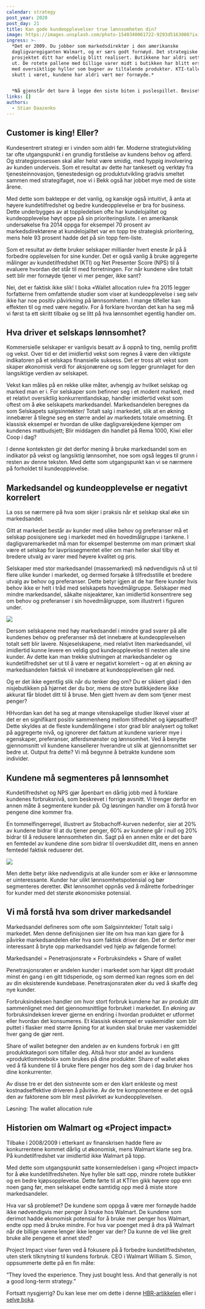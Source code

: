 ```yaml
---
calendar: strategy
post_year: 2020
post_day: 21
title: Kan gode kundeopplevelser true lønnsomheten din?
image: https://images.unsplash.com/photo-1540340061722-9293d5163008?ixid=MXwxMjA3fDB8MHxzZWFyY2h8M3x8Z3JvY2VyeSUyMHN0b3JlfGVufDB8fDB8&ixlib=rb-1.2.1&auto=format&fit=crop&w=900&q=60
ingress: >-
  *Det er 2009. Du jobber som markedsdirektør i den amerikanske
  dagligvaregiganten Walmart, og er særs godt fornøyd. Det strategiske
  prosjektet ditt har endelig blitt realisert. Butikkene har aldri sett bedre
  ut. De rotete pallene med billige varer midt i butikken har blitt erstattet
  med oversiktlige hyller som bugner av tiltalende produkter. KTI-tallene har
  skutt i været, kundene har aldri vært mer fornøyde.*


  *Nå gjenstår det bare å legge den siste biten i puslespillet. Beviset på at konkurrentene er knust en gang for alle. Du finner frem den finansielle rapporten du har mottatt og gleder deg til å se resultatene. I det du begynner å bla i dokumentet merker du hvordan smilet gradvis stivner. Tallene er blodrøde. Markedsandelen har ikke falt så mye på over 30 år.*
links: []
authors:
  - Stian Daazenko
---
```

## **Customer is king! Eller?**

Kundesentrert strategi er i vinden som aldri før. Moderne strategiutvikling tar ofte utgangspunkt i en grundig forståelse av kundens behov og atferd. Og strategiprosessen skal aller helst være smidig, med hyppig involvering av kunden underveis. Som et resultat av dette har tankesett og verktøy fra tjenesteinnovasjon, tjenestedesign og produktutvikling gradvis smeltet sammen med strategifaget, noe vi i Bekk også har jobbet mye med de siste årene.

Med dette som bakteppe er det vanlig, og kanskje også intuitivt, å anta at høyere kundetilfredshet og bedre kundeopplevelse er bra for business. Dette underbygges av at toppledelsen ofte har kundelojalitet og kundeopplevelse høyt oppe på sin prioriteringsliste. 
I en amerikansk undersøkelse fra 2014 oppga for eksempel 70 prosent av markedsdirektørene at kundelojalitet var en topp tre strategisk prioritering, mens hele 93 prosent hadde det på sin topp fem-liste.

Som et resultat av dette bruker selskaper milliarder hvert eneste år på å forbedre opplevelsen for sine kunder. Det er også vanlig å bruke aggregerte målinger av kundetilfredshet (KTI) og Net Presenter Score (NPS) til å evaluere hvordan det står til med forretningen. For når kundene våre totalt sett blir mer fornøyde tjener vi mer penger, ikke sant? 

Nei, det er faktisk ikke slik! I boka «Wallet allocation rule» fra 2015 legger forfatterne frem omfattende studier som  viser at kundeopplevelse i seg selv ikke har noe positiv påvirkning på lønnsomheten. I mange tilfeller kan effekten til og med være negativ. For å forklare hvordan det kan ha seg må vi først ta ett skritt tilbake og se litt på hva lønnsomhet egentlig handler om.

## **Hva driver et selskaps lønnsomhet?**

Kommersielle selskaper er vanligvis besatt av å oppnå to ting, nemlig profitt og vekst. Over tid er det imidlertid vekst som regnes å være den viktigste indikatoren på et selskaps finansielle suksess. Det er tross alt vekst som skaper økonomisk verdi for aksjonærene og som legger grunnlaget for den langsiktige verdien av selskapet. 

Vekst kan måles på en rekke ulike måter, avhengig av hvilket selskap og marked man er i. For selskaper som befinner seg i et modent marked, med et relativt oversiktlig konkurrentlandskap, handler imidlertid vekst som oftest om å øke selskapets markedsandel. Markedsandelen beregnes da som Selskapets salgsinntekter/ Totalt salg i markedet, slik at en økning innebærer å tilegne seg en større andel av markedets totale omsetning. Et klassisk eksempel er hvordan de ulike dagligvarekjedene kjemper om kundenes matbudsjett; Blir middagen din handlet på Rema 1000, Kiwi eller Coop i dag?

I denne konteksten gir det derfor mening å bruke markedsandel som en indikator på vekst og langsiktig lønnsomhet, noe som også legges til grunn i resten av denne teksten. Med dette som utgangspunkt kan vi se nærmere på forholdet til kundeopplevelse.

## **Markedsandel og kundeopplevelse er negativt korrelert**

La oss se nærmere på hva som skjer i praksis når et selskap skal øke sin markedsandel. 

Gitt at markedet består av kunder med ulike behov og preferanser må et selskap posisjonere seg i markedet med én hovedmålgruppe i tankene. I dagligvaremarkedet må man for eksempel bestemme om man primært skal være et selskap for lavprissegmentet eller om man heller skal tilby et bredere utvalg av varer med høyere kvalitet og pris. 

Selskaper med stor markedsandel (massemarked) må nødvendigvis nå ut til flere ulike kunder i markedet, og dermed forsøke å tilfredsstille et bredere utvalg av behov og preferanser. Dette betyr igjen at de har flere kunder hvis behov ikke er helt i tråd med selskapets hovedmålgruppe. Selskaper med mindre markedsandel, såkalte nisjeaktører, kan imidlertid konsentrere seg om behov og preferanser i sin hovedmålgruppe, som illustrert i figuren under. 

![](/assets/kundeopplevelse-versus-markedsandel.png)

Dersom selskapene med høy markedsandel i mindre grad svarer på alle kundenes behov og preferanser må det innebære at kundeopplevelsen totalt sett blir lavere. Nisjeselskapene, med relativt liten markedsandel, vil imidlertid kunne levere en veldig god kundeopplevelse til nesten alle sine kunder. Av dette kan man trekke slutningen at markedsandeler og kundetilfredshet ser ut til å være er negativt korrelert – og at en økning av markedsandelen faktisk vil innebære at kundeopplevelsen går ned.  

Og er det ikke egentlig slik når du tenker deg om? Du er sikkert glad i den nisjebutikken på hjørnet der du bor, mens de store butikkjedene ikke akkurat får blodet ditt til å bruse. Men gjett hvem av dem som tjener mest penger?

HHvordan kan det ha seg at mange vitenskapelige studier likevel viser at det er en signifikant positiv sammenheng mellom tilfredshet og kjøpsatferd? Dette skyldes at de fleste kundemålingene i stor grad blir analysert og tolket på aggregerte nivå, og ignorerer det faktum at kundene varierer mye i egenskaper, preferanser, atferdsmønster og lønnsomhet. Ved å benytte gjennomsnitt vil kundene kansellerer hverandre ut slik at gjennomsnittet ser bedre ut. Output fra dette? Vi må begynne å betrakte kundene som individer. 

## **Kundene må segmenteres på lønnsomhet**

Kundetilfredshet og NPS gjør åpenbart en dårlig jobb med å forklare kundenes forbruksnivå, som beskrevet i forrige avsnitt. Vi trenger derfor en annen måte å segmentere kunder på. Og løsningen handler om å forstå hvor pengene dine kommer fra.

En tommelfingerregel, illustrert av Stobachoff-kurven nedenfor, sier at 20% av kundene bidrar til at du tjener penger, 60% av kundene går i null og 20% bidrar til å redusere lønnsomheten din. Sagt på en annen måte er det bare en femtedel av kundene dine som bidrar til overskuddet ditt, mens en annen femtedel faktisk reduserer det.

![](/assets/stobachoff.png)

Men dette betyr ikke nødvendigvis at alle kunder som er ikke er lønnsomme er uinteressante. Kunder har ulikt lønnsomhetspotensial og bør segmenteres deretter. Økt lønnsomhet oppnås ved å målrette forbedringer for kunder med det største økonomiske potensial.

## **Vi må forstå hva som driver markedsandel**

Markedsandel defineres som ofte som Salgsinntekter/ Totalt salg i markedet.  Men denne definisjonen sier lite om hva man kan gjøre for å påvirke markedsandelen eller hva som faktisk driver den. Det er derfor mer interessant å bryte opp markedsandel ved hjelp av følgende formel: 

Markedsandel = Penetrasjonsrate × Forbruksindeks × Share of wallet 

Penetrasjonsraten er andelen kunder i markedet som har kjøpt ditt produkt minst én gang i en gitt tidsperiode, og som dermed kan regnes som en del av din eksisterende kundebase. Penetrasjonsraten øker du ved å skaffe deg nye kunder.

Forbruksindeksen handler om hvor stort forbruk kundene har av produkt ditt sammenlignet med det gjennomsnittlige forbruket i markedet. En økning av forbruksindeksen krever gjerne en endring i hvordan produktet er utformet eller hvordan det konsumeres. Et klassisk eksempel er vaskemidler som blir puttet i flasker med større åpning for at kunden skal bruke mer vaskemiddel hver gang de gjør rent.

Share of wallet betegner den andelen av en kundens forbruk i en gitt produktkategori som tilfaller deg. Altså hvor stor andel av kundens «produktlommebok» som brukes på dine produkter. Share of wallet økes ved å få kundene til å bruke flere penger hos deg som de i dag bruker hos dine konkurrenter.

Av disse tre er det den sistnevnte som er den klart enkleste og mest kostnadseffektive driveren å påvirke. Av de tre komponentene er det også den av faktorene som blir mest påvirket av kundeopplevelsen.

Løsning: The wallet allocation rule

## Historien om Walmart og «Project impact»

Tilbake i 2008/2009 i etterkant av finanskrisen hadde flere av konkurrentene kommet dårlig ut økonomisk, mens Walmart klarte seg bra. På kundetilfredshet var imidlertid ikke Walmart på topp.  

Med dette som utgangspunkt satte konsernledelsen i gang «Project impact» for å øke kundetilfredsheten. Nye hyller ble satt opp, mindre rotete butikker og en bedre kjøpsopplevelse. Dette førte til at KTI’en gikk høyere opp enn noen gang før, men selskapet endte samtidig opp med å miste store markedsandeler.

Hva var så problemet? De kundene som oppga å være mer fornøyde hadde ikke nødvendigvis mer penger å bruke hos Walmart. De kundene som derimot hadde økonomisk potensial for å bruke mer penger hos Walmart, endte opp med å bruke mindre. For hva var poenget med å dra på Walmart når de billige varene lenger ikke lenger var der? Da kunne de vel like greit bruke alle pengene et annet sted? 

Project Impact viser faren ved å fokusere på å forbedre kundetilfredsheten, uten sterk tilknytning til kundens forbruk. CEO i Walmart William S. Simon, oppsummerte dette på en fin måte:  

“They loved the experience. They just bought less. And that generally is not a good long-term strategy.”

Fortsatt nysgjerrig? Du kan lese mer om dette i denne [HBR-artikkelen](https://hbr.org/2011/10/customer-loyalty-isnt-enough-grow-your-share-of-wallet) eller i [selve boka](https://www.walletrule.com/).